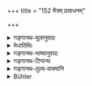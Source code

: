 +++
title = "152 मैत्रम् प्रसाधनम्"

+++

<details><summary>गङ्गानथ-मूलानुवादः</summary>

In the forenoon, he shall perform the evacuation of bow els, toilette, bath, cleaning of the teeth, dying of the eyes, and the worship of the gods.—(152)
</details>

<details><summary>मेधातिथिः</summary>

अर्थवादेषु पश्वङ्गसंस्तवे **मैत्रः** पायुर् इति श्रूयते । तद् इहाप्य् अभेदोपचारान् मित्रः पायुस् तत्र भवं शौचं **मैत्रम्** । **प्रसाधनं** केशरचनाम् उपलेपनादि । अथ वा विशेषणविशेष्ये पदे "**मैत्रं प्रसाधनम्**" । अकृतशकृतापि प्रातः पायुप्रक्षालनं कर्तव्यम् । यथा हि सुप्तस्य लालास्रावादेर् अवश्यं भावित्वान् मुखधावनं विहितम्, एवम् एतद् अपि विनैव वा निमित्तेन मुखस्य जघन्ययोर् अङ्गयोः प्रक्षालनम् अवश्यं कर्तव्यम् । 

- <u>अन्ये</u> त्व् आहुर् मित्रकार्यं **मैत्रम्**, तत् सर्वकार्येभ्यो ऽन्तरङ्गेभ्यो ऽपि पूर्वं कर्तव्यम् । तत्राप्य् अशुचेः क्षणम् अप्य् अवस्थाभावात् स्वकार्यापेक्षया पूर्वत्वं द्रष्टव्यम् । तदा च **पूर्वाह्ण**शब्दः कार्यान्तरेभ्यः पूर्वतामात्रोपलक्षणार्थः, न पुनर् अपराह्णप्रतिषेधार्थः । 

- <u>अथ वा</u> मित्र आदित्यः । तदुपस्थानं **मैत्रम्** ॥ ४.१५२ ॥
</details>

<details><summary>गङ्गानथ-भाष्यानुवादः</summary>

Among Vedic passages describing the limbs of animals, the excretory organ is called ‘*Mitra*;’ taking the term ‘*Mitra*’ in the same sense here also, its derivative ‘*maitra*’ is taken to mean the ‘clearing of the excretory organ’.

‘*Toilette*’—dressing of the hair, painting, and so forth. Or, the two terms ‘*maitram*’ and ‘*prasādhanam*’ may be construed together, as noun and adjective, which would mean that, even without passing any faeces, one should wash his excretory organ, just as the washing of the mouth after sleep has been prescribed as necessary, in view of the fact that, during sleep, saliva is sure to flow out; similarly, even in

the absence of any direct reason, it is necessary to wash the mouth as also the lower limbs of the body.

Others explain that ‘*maitra*’ means ‘the act of a *maitra*, friend the
*friendly act*; and what the text means is that ‘friendly acts should be
done before all other, even the most entimately necessary, acts but the precedence to be given is only over the acts that one may do for his own benefit, and *not* those that have to be done for the sake of cleanliness. In this case, the term ‘*forenoon*’ would mean only
*precedence over the other acts*, and not the *exclusion of the
afternoon*.

Or again, ‘Mitra’ may stand for the sun; and ‘*Maitra*’ in that case would mean ‘the worshipping of the Sun.’—(152)
</details>

<details><summary>गङ्गानथ-टिप्पन्यः</summary>

This verse is quoted in *Vīramitrodaya* (Āhnika), on page 31, where it is noted that all this to be done in the forenoon is meant for persons not otherwise engaged;—that the term ‘*Pūrvāhṇa*’, ‘forenoon’, really stands for ‘early morning’, since ‘the evacuation of the bowels’, and ‘cleaning of the teeth’ have been laid down as to be done in the early mornings—Hence the term ‘forenoon’ should be taken to stand for such parts of the forenoon as have been specifically prescribed for each of the acts; thus it follows that the ‘evacuation of the bowels’, ‘cleaning of the teeth’ and ‘morning-bath’ cannot be done-after sun-rise in regard to the ‘worshipping of gods’, the term ‘forenoon’ should be understood as standing for the first eighth part of the day.—The verse is quoted again on page 148;—and in *Nityācārapradīpa* (p. 290).
</details>

<details><summary>गङ्गानथ-तुल्य-वाक्यानि</summary>

*Dakṣa* (2.4-6).—‘What is to be done during the first part of the day is
now prescribed,—as also that to be done during the second, third, fourth, fifth, sixth, seventh and eighth parts of the day, generally: at dawn, one shall perform the evacuations, and then bath, preceded by the cleansing of the teeth.’

*Dakṣa* (30.31.33).—‘After that he shall perform his duty towards the
gods, and then the seeing of the teacher and the auspicious things; the forenoon is the time prescribed for the duty to the gods; the duties to the gods should be performed during the forenoon; and those to the men, during midday; those to the pitṛs, in the afternoon...... If what has been laid down as to be done in the forenoon is done in the evening, it becomes absolutely futile.’

*Kālaviveka* (p. 367).—‘Duties to the gods should be performed during
the forenoon, those to the Pitṛs, in the afternoon; but the unitary Śrāddha should be performed at midday, and the auspicious Śrāddha in the morning.’

*Mahābhārata* (Anuśāsana, 61.2).—‘Fully equipped with auspicious rites,
duly purified and with due care, he shall perform the duty towards gods in the forenoon, and that towards Pitṛs in the afternoon.’

Do. (Do., 161.25).—(Same as Manu.)
</details>

<details><summary>Bühler</summary>

152	Early in the morning only let him void faeces, decorate (his body), bathe, clean his teeth, apply collyrium to his eyes, and worship the gods.
</details>

